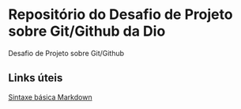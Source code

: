 # Repositório do Desafio de Projeto sobre Git/Github da Dio
Desafio de Projeto sobre Git/Github

## Links úteis 
[Sintaxe básica Markdown](https://www.markdownguide.org/basic-syntax/)
